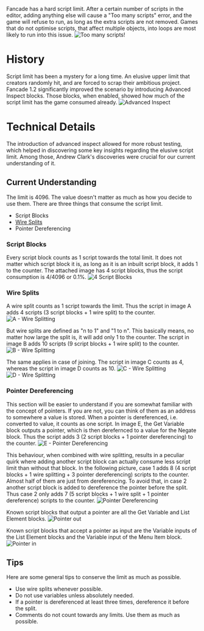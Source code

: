 Fancade has a hard script limit. After a certain number of scripts in the editor, adding anything else will cause a "Too many scripts" error, and the game will refuse to run, as long as the extra scripts are not removed. Games that do not optimise scripts, that affect multiple objects, into loops are most likely to run into this issue.
![Too many scripts!](https://cdn.discordapp.com/attachments/852037487987392529/852037576935211018/Too_many_scripts.png)

# History
Script limit has been a mystery for a long time. An elusive upper limit that creators randomly hit, and are forced to scrap their ambitious project. Fancade 1.2 significantly improved the scenario by introducing Advanced Inspect blocks. Those blocks, when enabled, showed how much of the script limit has the game consumed already.
![Advanced Inspect](https://cdn.discordapp.com/attachments/852037487987392529/852039104958824478/Screenshot_20210609-094759_Fancade.png)

# Technical Details
The introduction of advanced inspect allowed for more robust testing, which helped in discovering some key insights regarding the elusive script limit. Among those, Andrew Clark's discoveries were crucial for our current understanding of it.

## Current Understanding
The limit is 4096. The value doesn't matter as much as how you decide to use them. There are three things that consume the script limit.

* Script Blocks
* [Wire Splits](https://www.fancade.com/wiki/Script/Wire%20Splits.md)
* Pointer Dereferencing

### Script Blocks
Every script block counts as 1 script towards the total limit. It does not matter which script block it is, as long as it is an inbuilt script block, it adds 1 to the counter. The attached image has 4 script blocks, thus the script consumption is 4/4096 or 0.1%.
![4 Script Blocks](https://cdn.discordapp.com/attachments/852037487987392529/855423620397662238/Screenshot_20210618-113130_Fancade.png)

### Wire Splits
A wire split counts as 1 script towards the limit. Thus the script in image A adds 4 scripts (3 script blocks + 1 wire split) to the counter.
![A - Wire Splitting](https://cdn.discordapp.com/attachments/852037487987392529/855423620692443156/Screenshot_20210618-113313_Fancade.png)

But wire splits are defined as "n to 1" and "1 to n". This basically means, no matter how large the split is, it will add only 1 to the counter. The script in image B adds 10 scripts (9 script blocks + 1 wire split) to the counter.
![B - Wire Splitting](https://cdn.discordapp.com/attachments/852037487987392529/855423621173739530/Screenshot_20210618-113424_Fancade.png)

The same applies in case of joining. The script in image C counts as 4, whereas the script in image D counts as 10.
![C - Wire Splitting](https://cdn.discordapp.com/attachments/852037487987392529/855423621433393172/Screenshot_20210618-113611_Fancade.png)
![D - Wire Splitting](https://cdn.discordapp.com/attachments/852037487987392529/855423621639569408/Screenshot_20210618-113747_Fancade.png)

### Pointer Dereferencing
This section will be easier to understand if you are somewhat familiar with the concept of pointers. If you are not, you can think of them as an address to somewhere a value is stored.
When a pointer is dereferenced, i.e. converted to value, it counts as one script. In image E, the Get Variable block outputs a pointer, which is then derefernced to a value for the Negate block. Thus the script adds 3 (2 script blocks + 1 pointer dereferencing) to the counter.
![E - Pointer Dereferencing](https://cdn.discordapp.com/attachments/852037487987392529/855423621933301760/Screenshot_20210618-113952_Fancade.png)

This behaviour, when combined with wire splitting, results in a peculiar quirk where adding another script block can actually consume less script limit than without that block. In the following picture, case 1 adds 8 (4 script blocks + 1 wire splitting + 3 pointer dereferencing) scripts to the counter. Almost half of them are just from dereferencing. To avoid that, in case 2 another script block is added to dereference the pointer before the split. Thus case 2 only adds 7 (5 script blocks + 1 wire split + 1 pointer dereference) scripts to the counter.
![Pointer Dereferencing](https://cdn.discordapp.com/attachments/852037487987392529/855440742431064094/Screenshot_20210618-130458_Fancade.png)

Known script blocks that output a pointer are all the Get Variable and List Element blocks.
![Pointer out](https://cdn.discordapp.com/attachments/852037487987392529/855444701309829170/Screenshot_20210618-192013_Fancade.png)

Known script blocks that accept a pointer as input are the Variable inputs of the List Element blocks and the Variable input of the Menu Item block.
![Pointer in](https://cdn.discordapp.com/attachments/852037487987392529/855444701561094211/Screenshot_20210618-192112_Fancade.png)

## Tips
Here are some general tips to conserve the limit as much as possible.

* Use wire splits whenever possible.
* Do not use variables unless absolutely needed.
* If a pointer is dereferenced at least three times, dereference it before the split.
* Comments do not count towards any limits. Use them as much as possible.
